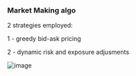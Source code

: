 ### Market Making algo

2 strategies employed: 

1 - greedy bid-ask pricing 

2 - dynamic risk and exposure adjusments 

![image](https://github.com/tracyqian0720/algo_trading_project/assets/57376402/ab3327a0-c932-43ce-84e9-1ebf215abd3d)
